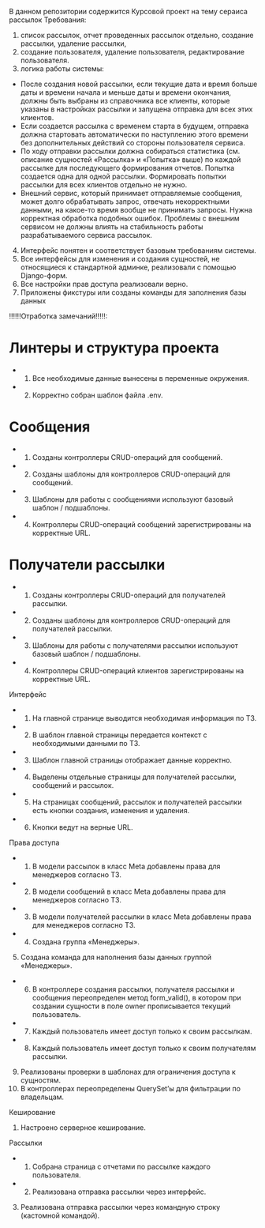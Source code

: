 В данном репозитории содержится Курсовой проект на тему сераиса рассылок
Требования:
1) список рассылок, отчет проведенных рассылок отдельно, создание рассылки, удаление рассылки,
2) создание пользователя, удаление пользователя, редактирование пользователя.
3) логика работы системы:
- После создания новой рассылки, если текущие дата и время больше даты и времени начала и меньше даты и времени окончания, должны быть выбраны из справочника все клиенты, которые указаны в настройках рассылки и запущена отправка для всех этих клиентов.
- Если создается рассылка с временем старта в будущем, отправка должна стартовать автоматически по наступлению этого времени без дополнительных действий со стороны пользователя сервиса.
- По ходу отправки рассылки должна собираться статистика (см. описание сущностей «Рассылка» и «Попытка» выше) по каждой рассылке для последующего формирования отчетов. Попытка создается одна для одной рассылки. Формировать попытки рассылки для всех клиентов отдельно не нужно.
- Внешний сервис, который принимает отправляемые сообщения, может долго обрабатывать запрос, отвечать некорректными данными, на какое-то время вообще не принимать запросы. Нужна корректная обработка подобных ошибок. Проблемы с внешним сервисом не должны влиять на стабильность работы разрабатываемого сервиса рассылок.
4) Интерфейс понятен и соответствует базовым требованиям системы.
5) Все интерфейсы для изменения и создания сущностей, не относящиеся к стандартной админке, реализовали с помощью Django-форм.
6) Все настройки прав доступа реализовали верно.
7) Приложены фикстуры или созданы команды для заполнения базы данных

!!!!!!Отработка замечаний!!!!!:
# Линтеры и структура проекта
+ 1) Все необходимые данные вынесены в переменные окружения.
+ 2) Корректно собран шаблон файла .env.

# Сообщения
+ 1) Созданы контроллеры CRUD-операций для сообщений.
+ 2) Созданы шаблоны для контроллеров CRUD-операций для сообщений.
+ 3) Шаблоны для работы с сообщениями используют базовый шаблон / подшаблоны.
+ 4) Контроллеры CRUD-операций сообщений зарегистрированы на корректные URL.

# Получатели рассылки
+ 1) Созданы контроллеры CRUD-операций для получателей рассылки.
+ 2) Созданы шаблоны для контроллеров CRUD-операций для получателей рассылки.
+ 3) Шаблоны для работы с получателями рассылки используют базовый шаблон / подшаблоны.
+ 4) Контроллеры CRUD-операций клиентов зарегистрированы на корректные URL.

Интерфейс
+ 1) На главной странице выводится необходимая информация по ТЗ.
+ 2) В шаблон главной страницы передается контекст с необходимыми данными по ТЗ.
+ 3) Шаблон главной страницы отображает данные корректно.
+ 4) Выделены отдельные страницы для получателей рассылки, сообщений и рассылок.
+ 5) На страницах сообщений, рассылок и получателей рассылки есть кнопки создания, изменения и удаления.
+ 6) Кнопки ведут на верные URL.

Права доступа
+ 1) В модели рассылок в класс Meta добавлены права для менеджеров согласно ТЗ.
+ 2) В модели сообщений в класс Meta добавлены права для менеджеров согласно ТЗ.
+ 3) В модели получателей рассылки в класс Meta добавлены права для менеджеров согласно ТЗ.
+ 4) Создана группа «Менеджеры».
5) Создана команда для наполнения базы данных группой «Менеджеры».
+ 6) В контроллере создания рассылки, получателя рассылки и сообщения переопределен метод form_valid(), в котором при создании сущности в поле owner прописывается текущий пользователь.
+ 7) Каждый пользователь имеет доступ только к своим рассылкам.
+ 8) Каждый пользователь имеет доступ только к своим получателям рассылки.
9) Реализованы проверки в шаблонах для ограничения доступа к сущностям.
10) В контроллерах переопределены QuerySet’ы для фильтрации по владельцам.

Кеширование
1) Настроено серверное кеширование.

Рассылки
+ 1) Собрана страница с отчетами по рассылке каждого пользователя.
+ 2) Реализована отправка рассылки через интерфейс.
3) Реализована отправка рассылки через командную строку (кастомной командой).